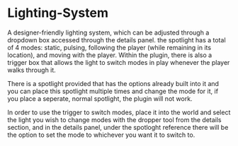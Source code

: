 # Lighting-System
A designer-friendly lighting system, which can be adjusted through a dropdown box accessed through the details panel. the spotlight has a total of 4 modes: static, pulsing, following the player (while remaining in its location), and moving with the player. Within the plugin, there is also a trigger box that allows the light to switch modes in play whenever the player walks through it. 

There is a spotlight provided that has the options already built into it and you can place this spotlight multiple times and change the mode for it, if you place a seperate, normal spotlight, the plugin will not work.

In order to use the trigger to switch modes, place it into the world and select the light you wish to change modes with the dropper tool from the details section, and in the details panel, under the spotloght reference there will be the option to set the mode to whichever you want it to switch to.
